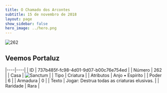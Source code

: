 ```yaml
---
title: O Chamado dos Arcontes
subtitle: 15 de novembro de 2018
layout: page
show_sidebar: false
hero_image: ../hero.png
---
```


![262](https://cdn.keyforgegame.com/media/card_front/pt/341_262_VP65GQXWR45X_pt.png)

## Veemos Portaluz

|----|----|
| ID | 737b485f-fc98-4d01-9d07-b00c76e754ed |
| Número | 262 |
| Casa | ![Sanctum](https://archonarcana.com/images/thumb/c/c7/Sanctum.png/22px-Sanctum.png "Santuário") |
| Tipo | Criatura |
| Atributos | Anjo • Espírito |
| Poder | 6 |
| Armadura | 0 |
| Texto | Jogar: Destrua todas as criaturas elusivas. |
| Raridade | Rara |
